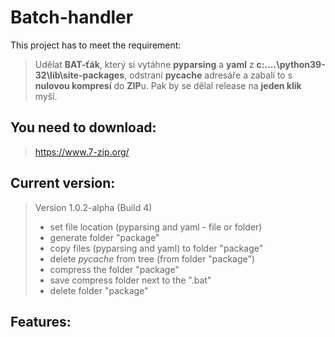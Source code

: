 # Batch-handler
This project has to meet the requirement:

> Udělat **BAT-ťák**, který si vytáhne **pyparsing** a **yaml** z **c:\....\python39-32\lib\site-packages**, odstraní **__pycache__** adresáře 
> a zabalí to s **nulovou kompresí** do **ZIP**u. Pak by se dělal release na **jeden klik** myší.

## You need to download:
> https://www.7-zip.org/

## Current version:
> Version 1.0.2-alpha (Build 4)
> - set file location (pyparsing and yaml - file or folder)
> - generate folder "package"
> - copy files (pyparsing and yaml) to folder "package"
> - delete _pycache_ from tree (from folder "package")
> - compress the folder "package"
> - save compress folder next to the ".bat"
> - delete folder "package"

## Features:

